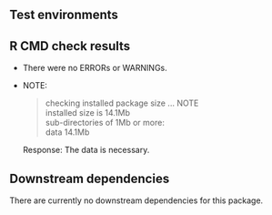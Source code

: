 ## Test environments

## R CMD check results

- There were no ERRORs or WARNINGs. 

- NOTE:
    > checking installed package size ... NOTE  
    > installed size is 14.1Mb  
    > sub-directories of 1Mb or more:  
    > data  14.1Mb
  
    Response: The data is necessary.
    
## Downstream dependencies

There are currently no downstream dependencies for this package.
